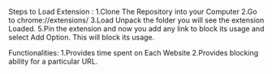 Steps to Load Extension :
1.Clone The Repository into your Computer
2.Go to chrome://extensions/
3.Load Unpack the folder you will see the extension Loaded.
5.Pin the extension and now you add any link to block its usage and select Add Option.
This will block its usage.


Functionalities:
1.Provides time spent on Each Website
2.Provides blocking ability for a particular URL.



